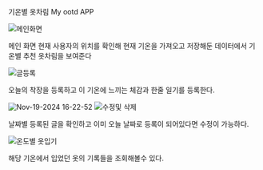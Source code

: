 기온별 옷차림 My ootd APP

![메인화면](https://github.com/user-attachments/assets/c7367091-746f-4217-b280-81dd4f354f1a)

메인 화면
현재 사용자의 위치를 확인해 현재 기온을 가져오고
저장해둔 데이터에서 기온별 추천 옷차림을 보여준다


![글등록](https://github.com/user-attachments/assets/ff6ede23-17c2-45a8-8b22-f7ade3136324)

오늘의 착장을 등록하고
이 기온에 느끼는 체감과 한줄 일기를 등록한다.

![Nov-19-2024 16-22-52](https://github.com/user-attachments/assets/aae5fe74-226b-4f51-90f6-3e757df69033)
![수정및 삭제](https://github.com/user-attachments/assets/a1f78b23-7644-4c81-8ca3-bd67e17b63a2)

날짜별 등록된 글을 확인하고
이미 오늘 날짜로 등록이 되어있다면 수정이 가능하다.

![온도별 옷입기](https://github.com/user-attachments/assets/df7b996e-0d23-46a1-a0b2-343e8f057eec)

해당 기온에서 입었던 옷의 기록들을 조회해볼수 있다.





